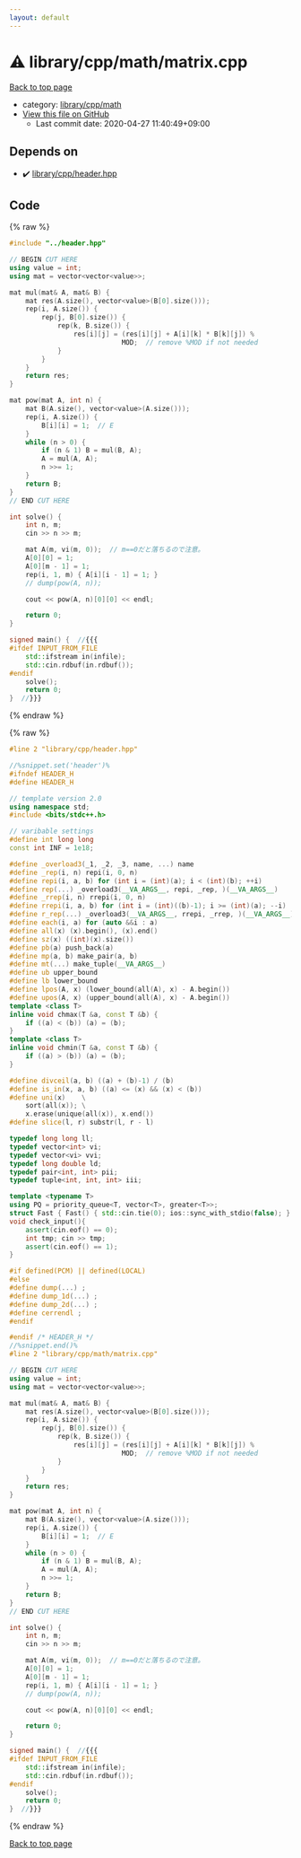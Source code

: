 ```yaml
---
layout: default
---
```


<!-- mathjax config similar to math.stackexchange -->
<script type="text/javascript" async
  src="https://cdnjs.cloudflare.com/ajax/libs/mathjax/2.7.5/MathJax.js?config=TeX-MML-AM_CHTML">
</script>
<script type="text/x-mathjax-config">
  MathJax.Hub.Config({
    TeX: { equationNumbers: { autoNumber: "AMS" }},
    tex2jax: {
      inlineMath: [ ['$','$'] ],
      processEscapes: true
    },
    "HTML-CSS": { matchFontHeight: false },
    displayAlign: "left",
    displayIndent: "2em"
  });
</script>

<script type="text/javascript" src="https://cdnjs.cloudflare.com/ajax/libs/jquery/3.4.1/jquery.min.js"></script>
<script src="https://cdn.jsdelivr.net/npm/jquery-balloon-js@1.1.2/jquery.balloon.min.js" integrity="sha256-ZEYs9VrgAeNuPvs15E39OsyOJaIkXEEt10fzxJ20+2I=" crossorigin="anonymous"></script>
<script type="text/javascript" src="../../../../assets/js/copy-button.js"></script>
<link rel="stylesheet" href="../../../../assets/css/copy-button.css" />


# :warning: library/cpp/math/matrix.cpp

<a href="../../../../index.html">Back to top page</a>

* category: <a href="../../../../index.html#38e8a99339d0d505d14feb619e0537d8">library/cpp/math</a>
* <a href="{{ site.github.repository_url }}/blob/master/library/cpp/math/matrix.cpp">View this file on GitHub</a>
    - Last commit date: 2020-04-27 11:40:49+09:00




## Depends on

* :heavy_check_mark: <a href="../header.hpp.html">library/cpp/header.hpp</a>


## Code

<a id="unbundled"></a>
{% raw %}
```cpp
#include "../header.hpp"

// BEGIN CUT HERE
using value = int;
using mat = vector<vector<value>>;

mat mul(mat& A, mat& B) {
    mat res(A.size(), vector<value>(B[0].size()));
    rep(i, A.size()) {
        rep(j, B[0].size()) {
            rep(k, B.size()) {
                res[i][j] = (res[i][j] + A[i][k] * B[k][j]) %
                            MOD;  // remove %MOD if not needed
            }
        }
    }
    return res;
}

mat pow(mat A, int n) {
    mat B(A.size(), vector<value>(A.size()));
    rep(i, A.size()) {
        B[i][i] = 1;  // E
    }
    while (n > 0) {
        if (n & 1) B = mul(B, A);
        A = mul(A, A);
        n >>= 1;
    }
    return B;
}
// END CUT HERE

int solve() {
    int n, m;
    cin >> n >> m;

    mat A(m, vi(m, 0));  // m==0だと落ちるので注意。
    A[0][0] = 1;
    A[0][m - 1] = 1;
    rep(i, 1, m) { A[i][i - 1] = 1; }
    // dump(pow(A, n));

    cout << pow(A, n)[0][0] << endl;

    return 0;
}

signed main() {  //{{{
#ifdef INPUT_FROM_FILE
    std::ifstream in(infile);
    std::cin.rdbuf(in.rdbuf());
#endif
    solve();
    return 0;
}  //}}}

```
{% endraw %}

<a id="bundled"></a>
{% raw %}
```cpp
#line 2 "library/cpp/header.hpp"

//%snippet.set('header')%
#ifndef HEADER_H
#define HEADER_H

// template version 2.0
using namespace std;
#include <bits/stdc++.h>

// varibable settings
#define int long long
const int INF = 1e18;

#define _overload3(_1, _2, _3, name, ...) name
#define _rep(i, n) repi(i, 0, n)
#define repi(i, a, b) for (int i = (int)(a); i < (int)(b); ++i)
#define rep(...) _overload3(__VA_ARGS__, repi, _rep, )(__VA_ARGS__)
#define _rrep(i, n) rrepi(i, 0, n)
#define rrepi(i, a, b) for (int i = (int)((b)-1); i >= (int)(a); --i)
#define r_rep(...) _overload3(__VA_ARGS__, rrepi, _rrep, )(__VA_ARGS__)
#define each(i, a) for (auto &&i : a)
#define all(x) (x).begin(), (x).end()
#define sz(x) ((int)(x).size())
#define pb(a) push_back(a)
#define mp(a, b) make_pair(a, b)
#define mt(...) make_tuple(__VA_ARGS__)
#define ub upper_bound
#define lb lower_bound
#define lpos(A, x) (lower_bound(all(A), x) - A.begin())
#define upos(A, x) (upper_bound(all(A), x) - A.begin())
template <class T>
inline void chmax(T &a, const T &b) {
    if ((a) < (b)) (a) = (b);
}
template <class T>
inline void chmin(T &a, const T &b) {
    if ((a) > (b)) (a) = (b);
}

#define divceil(a, b) ((a) + (b)-1) / (b)
#define is_in(x, a, b) ((a) <= (x) && (x) < (b))
#define uni(x)    \
    sort(all(x)); \
    x.erase(unique(all(x)), x.end())
#define slice(l, r) substr(l, r - l)

typedef long long ll;
typedef vector<int> vi;
typedef vector<vi> vvi;
typedef long double ld;
typedef pair<int, int> pii;
typedef tuple<int, int, int> iii;

template <typename T>
using PQ = priority_queue<T, vector<T>, greater<T>>;
struct Fast { Fast() { std::cin.tie(0); ios::sync_with_stdio(false); } } fast;
void check_input(){
    assert(cin.eof() == 0);
    int tmp; cin >> tmp; 
    assert(cin.eof() == 1);
}

#if defined(PCM) || defined(LOCAL)
#else
#define dump(...) ;
#define dump_1d(...) ;
#define dump_2d(...) ;
#define cerrendl ;
#endif

#endif /* HEADER_H */
//%snippet.end()%
#line 2 "library/cpp/math/matrix.cpp"

// BEGIN CUT HERE
using value = int;
using mat = vector<vector<value>>;

mat mul(mat& A, mat& B) {
    mat res(A.size(), vector<value>(B[0].size()));
    rep(i, A.size()) {
        rep(j, B[0].size()) {
            rep(k, B.size()) {
                res[i][j] = (res[i][j] + A[i][k] * B[k][j]) %
                            MOD;  // remove %MOD if not needed
            }
        }
    }
    return res;
}

mat pow(mat A, int n) {
    mat B(A.size(), vector<value>(A.size()));
    rep(i, A.size()) {
        B[i][i] = 1;  // E
    }
    while (n > 0) {
        if (n & 1) B = mul(B, A);
        A = mul(A, A);
        n >>= 1;
    }
    return B;
}
// END CUT HERE

int solve() {
    int n, m;
    cin >> n >> m;

    mat A(m, vi(m, 0));  // m==0だと落ちるので注意。
    A[0][0] = 1;
    A[0][m - 1] = 1;
    rep(i, 1, m) { A[i][i - 1] = 1; }
    // dump(pow(A, n));

    cout << pow(A, n)[0][0] << endl;

    return 0;
}

signed main() {  //{{{
#ifdef INPUT_FROM_FILE
    std::ifstream in(infile);
    std::cin.rdbuf(in.rdbuf());
#endif
    solve();
    return 0;
}  //}}}

```
{% endraw %}

<a href="../../../../index.html">Back to top page</a>


